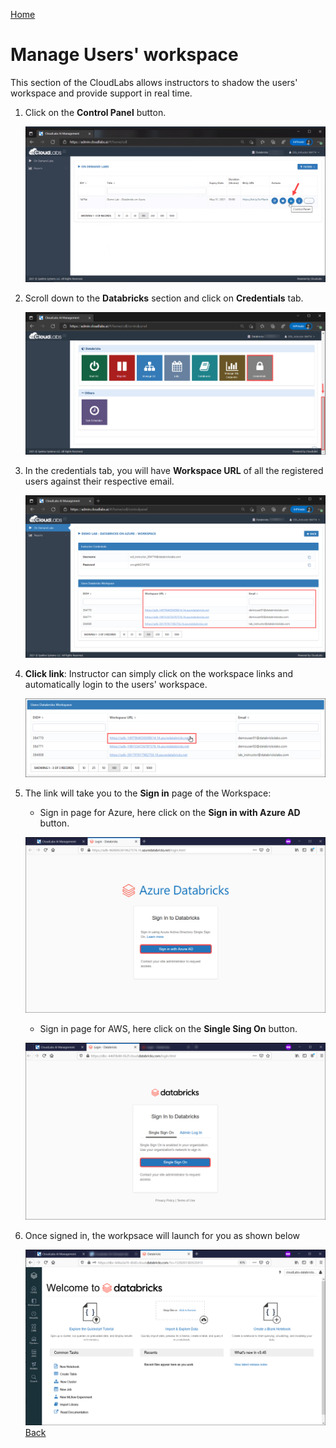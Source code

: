 [Home](./../README.md)

# Manage Users' workspace

This section of the CloudLabs allows instructors to shadow the users' workspace and provide support in real time.

1. Click on the **Control Panel** button.

   ![](media/image21.png) 

2. Scroll down to the **Databricks** section and click on **Credentials** tab.

   ![](media/image22.png) 

3. In the credentials tab, you will have **Workspace URL** of all the registered users against their respective email.

   ![](media/image23.png)
   
4. **Click link**: Instructor can simply click on the workspace links and automatically login to the users' workspace.

   ![](media/image24.png)
   
5. The link will take you to the **Sign in** page of the Workspace: 

   * Sign in page for Azure, here click on the **Sign in with Azure AD** button.
   
    ![](media/image30.png)
    
   * Sign in page for AWS, here click on the **Single Sing On** button.

    ![](media/image31.png)

6. Once signed in, the workpsace will launch for you as shown below
   
   ![](media/image32.png)
[Back](./Add-Myself-Dedicated-Workspace-for-Instructors-readme.md)&nbsp;&nbsp;&nbsp;&nbsp;&nbsp;&nbsp;&nbsp;&nbsp;&nbsp;&nbsp;&nbsp;&nbsp;&nbsp;&nbsp;&nbsp;&nbsp;&nbsp;&nbsp;&nbsp;&nbsp;&nbsp;&nbsp;&nbsp;&nbsp;&nbsp;&nbsp;&nbsp;&nbsp;&nbsp;&nbsp;&nbsp;&nbsp;&nbsp;&nbsp;&nbsp;&nbsp;&nbsp;&nbsp;&nbsp;&nbsp;&nbsp;&nbsp;&nbsp;&nbsp;&nbsp;&nbsp;&nbsp;&nbsp;&nbsp;&nbsp;&nbsp;&nbsp;&nbsp;&nbsp;&nbsp;&nbsp;&nbsp;&nbsp;&nbsp;&nbsp;&nbsp;&nbsp;&nbsp;&nbsp;&nbsp;&nbsp;&nbsp;&nbsp;&nbsp;&nbsp;&nbsp;&nbsp;&nbsp;&nbsp;&nbsp;&nbsp;&nbsp;&nbsp;&nbsp;&nbsp;&nbsp;&nbsp;&nbsp;&nbsp;&nbsp;&nbsp;&nbsp;&nbsp;&nbsp;&nbsp;&nbsp;&nbsp;&nbsp;&nbsp;&nbsp;&nbsp;&nbsp;&nbsp;&nbsp;&nbsp;&nbsp;&nbsp;&nbsp;&nbsp;&nbsp;&nbsp;&nbsp;&nbsp;&nbsp;&nbsp;&nbsp;&nbsp;&nbsp;&nbsp;&nbsp;&nbsp;&nbsp;&nbsp;&nbsp;&nbsp;&nbsp;&nbsp;&nbsp;&nbsp;&nbsp;&nbsp;&nbsp;&nbsp;&nbsp;&nbsp;&nbsp;&nbsp;&nbsp;&nbsp;
